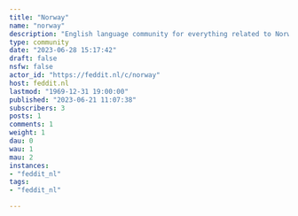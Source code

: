 ```yaml
---
title: "Norway" 
name: "norway"
description: "English language community for everything related to Norway"
type: community
date: "2023-06-28 15:17:42"
draft: false
nsfw: false
actor_id: "https://feddit.nl/c/norway"
host: feddit.nl
lastmod: "1969-12-31 19:00:00"
published: "2023-06-21 11:07:38"
subscribers: 3
posts: 1
comments: 1
weight: 1
dau: 0
wau: 1
mau: 2
instances:
- "feddit_nl"
tags: 
- "feddit_nl"

---
```

